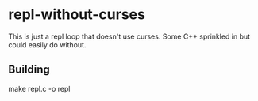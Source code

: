 # repl-without-curses
This is just a repl loop that doesn't use curses. Some C++ sprinkled in but could easily do without.

## Building

make repl.c -o repl

